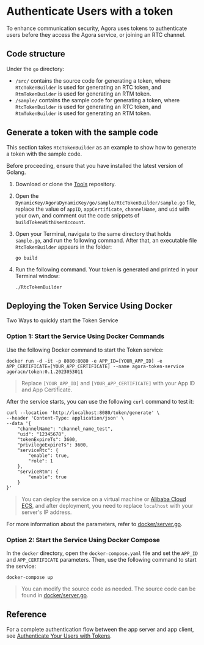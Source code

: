 # Authenticate Users with a token

To enhance communication security, Agora uses tokens to authenticate users before they access the Agora service, or joining an RTC channel.

## Code structure

Under the `go`  directory:

* `/src/` contains the source code for generating a token, where `RtcTokenBuilder` is used for generating an RTC token, and `RtmTokenBuilder` is used for generating an RTM token.
* `/sample/` contains the sample code for generating a token, where `RtcTokenBuilder` is used for generating an RTC token, and `RtmTokenBuilder` is used for generating an RTM token.

## Generate a token with the sample code

This section takes `RtcTokenBuilder` as an example to show how to generate a token with the sample code.

Before proceeding, ensure that you have installed the latest version of Golang.

1. Download or clone the [Tools](https://github.com/AgoraIO/Tools) repository.

2. Open the `DynamicKey/AgoraDynamicKey/go/sample/RtcTokenBuilder/sample.go` file, replace the value of `appID`, `appCertificate`, `channelName`, and `uid` with your own, and comment out the code snippets of `buildTokenWithUserAccount`.

3. Open your Terminal, navigate to the same directory that holds `sample.go`, and run the following command. After that, an executable file `RtcTokenBuilder` appears in the folder:

   ```
   go build
   ```

4. Run the following command. Your token is generated and printed in your Terminal window:

   ```
   ./RtcTokenBuilder
   ```

## Deploying the Token Service Using Docker

Two Ways to quickly start the Token Service

### Option 1: Start the Service Using Docker Commands

Use the following Docker command to start the Token service:

```
docker run -d -it -p 8080:8080 -e APP_ID=[YOUR_APP_ID] -e APP_CERTIFICATE=[YOUR_APP_CERTIFICATE] --name agora-token-service agoracn/token:0.1.2023053011
```

> Replace `[YOUR_APP_ID]` and `[YOUR_APP_CERTIFICATE]` with your App ID and App Certificate.

After the service starts, you can use the following `curl` command to test it:

```
curl --location 'http://localhost:8080/token/generate' \
--header 'Content-Type: application/json' \
--data '{
    "channelName": "channel_name_test",
    "uid": "12345678",
    "tokenExpireTs": 3600,
    "privilegeExpireTs": 3600,
    "serviceRtc": {
        "enable": true,
        "role": 1
    },
    "serviceRtm": {
        "enable": true
    }
}'
```

> You can deploy the service on a virtual machine or [Alibaba Cloud ECS](https://www.aliyun.com/product/ecs), and after deployment, you need to replace `localhost` with your server's IP address.

For more information about the parameters, refer to [docker/server.go](docker/server.go).

### Option 2: Start the Service Using Docker Compose

In the `docker` directory, open the `docker-compose.yaml` file and set the `APP_ID` and `APP_CERTIFICATE` parameters. Then, use the following command to start the service:

```
docker-compose up
```

> You can modify the source code as needed. The source code can be found in [docker/server.go](docker/server.go).

## Reference

For a complete authentication flow between the app server and app client, see [Authenticate Your Users with Tokens]().